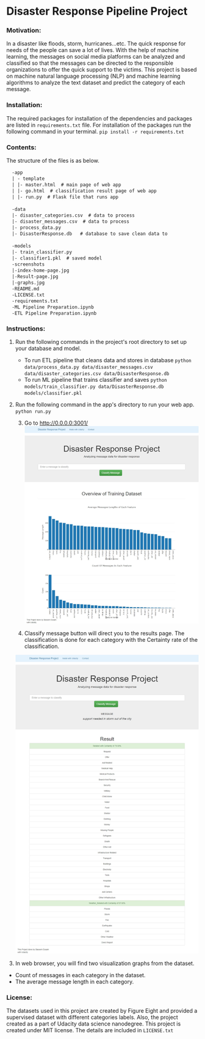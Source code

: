 # Disaster Response Pipeline Project

### Motivation:
In a disaster like floods, storm, hurricanes...etc. The quick response for needs of the people can save a lot of lives.
With the help of machine learning, the messages on social media platforms can be analyzed and classified so that the messages
can be directed to the responsible organizations to offer the quick support to the victims.
This project is based on machine natural language processing (NLP) and machine learning algorithms to analyze the text dataset
and predict the category of each message.

### Installation:
The required packages for installation of the dependencies and packages are listed in `requirements.txt` file.
For installation of the packages run the following command in your terminal.
`pip install -r requirements.txt`

### Contents:
The structure of the files is as below.
```
  -app
  | - template
  | |- master.html  # main page of web app
  | |- go.html  # classification result page of web app
  | |- run.py  # Flask file that runs app

  -data
  |- disaster_categories.csv  # data to process
  |- disaster_messages.csv  # data to process
  |- process_data.py
  |- DisasterResponse.db   # database to save clean data to

  -models
  |- train_classifier.py
  |- classifier1.pkl  # saved model
  -screenshots
  |-index-home-page.jpg
  |-Result-page.jpg
  |-graphs.jpg
  -README.md
  -LICENSE.txt
  -requirements.txt
  -ML Pipeline Preparation.ipynb
  -ETL Pipeline Preparation.ipynb
```
### Instructions:
1. Run the following commands in the project's root directory to set up your database and model.

    - To run ETL pipeline that cleans data and stores in database
        `python data/process_data.py data/disaster_messages.csv data/disaster_categories.csv data/DisasterResponse.db`
    - To run ML pipeline that trains classifier and saves
        `python models/train_classifier.py data/DisasterResponse.db models/classifier.pkl`

2. Run the following command in the app's directory to run your web app.
    `python run.py`

    3. Go to http://0.0.0.0:3001/
    ![alt text](https://github.com/bassemessam/disaster-reponse-project/blob/main/screenshots/index-home-page.jpg?raw=true)


    4. Classify message button will direct you to the results page. The classification is done for each category with the Certainty rate of the classification.

    ![alt text](https://github.com/bassemessam/disaster-reponse-project/blob/main/screenshots/result-page.jpg?raw=true)

5. In web browser, you will find two visualization graphs from the dataset.
  - Count of messages in each category in the dataset.
  - The average message length in each category.


### License:
The datasets used in this project are created by Figure Eight and provided a supervised dataset with different categories labels. Also, the project created as a part of Udacity data science nanodegree.
This project is created under MIT license. The details are included in `LICENSE.txt`
